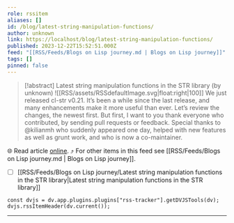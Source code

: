 ```yaml
---
role: rssitem
aliases: []
id: /blog/latest-string-manipulation-functions/
author: unknown
link: https://localhost/blog/latest-string-manipulation-functions/
published: 2023-12-22T15:52:51.000Z
feed: "[[RSS/Feeds/Blogs on Lisp journey.md | Blogs on Lisp journey]]"
tags: []
pinned: false
---
```


> [!abstract] Latest string manipulation functions in the STR library (by unknown)
> ![[RSS/assets/RSSdefaultImage.svg|float:right|100]] We just released cl-str v0.21. It’s been a while since the last release, and many enhancements make it more useful than ever. Let’s review the changes, the newest first. But first, I want to you thank everyone who contributed, by sending pull requests or feedback. Special thanks to @kilianmh who suddenly appeared one day, helped with new features as well as grunt work, and who is now a co-maintainer.

🌐 Read article [online](https://localhost/blog/latest-string-manipulation-functions/). ⤴ For other items in this feed see [[RSS/Feeds/Blogs on Lisp journey.md | Blogs on Lisp journey]].

- [ ] [[RSS/Feeds/Blogs on Lisp journey/Latest string manipulation functions in the STR library|Latest string manipulation functions in the STR library]]

~~~dataviewjs
const dvjs = dv.app.plugins.plugins["rss-tracker"].getDVJSTools(dv);
dvjs.rssItemHeader(dv.current());
~~~

- - -


